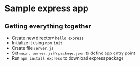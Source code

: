 # Sample express app

## Getting everything together
* Create new directory `hello_express`
* Initialize it using `npm init`
* Create file `server.js`
* Set `main: server.js` in `package.json` to define app entry point
* Run `npm install express` to download express package

